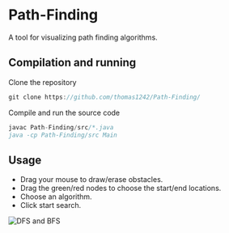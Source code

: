 # Path-Finding
A tool for visualizing path finding algorithms.

## Compilation and running

Clone the repository
```javascript
git clone https://github.com/thomas1242/Path-Finding/
```

Compile and run the source code
```javascript 
javac Path-Finding/src/*.java
java -cp Path-Finding/src Main
```

## Usage

* Drag your mouse to draw/erase obstacles. <br>
* Drag the green/red nodes to choose the start/end locations. <br>
* Choose an algorithm.<br>
* Click start search.<br>


![DFS and BFS](/images/demo.gif)




